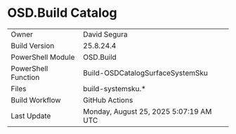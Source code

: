 ﻿# OSD.Build Catalog

| | |
|-|-|
| Owner | David Segura |
| Build Version | 25.8.24.4 |
| PowerShell Module | OSD.Build |
| PowerShell Function | Build-OSDCatalogSurfaceSystemSku |
| Files | build-systemsku.* |
| Build Workflow | GitHub Actions |
| Last Update | Monday, August 25, 2025 5:07:19 AM UTC |
